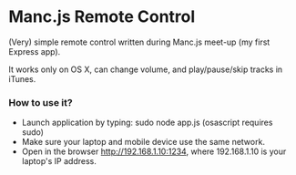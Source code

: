 Manc.js Remote Control
======================

(Very) simple remote control written during Manc.js meet-up (my first Express app). 

It works only on OS X, can change volume, and play/pause/skip tracks in iTunes.

### How to use it?

* Launch application by typing:
  sudo node app.js
(osascript requires sudo)
* Make sure your laptop and mobile device use the same network.
* Open in the browser http://192.168.1.10:1234, where 192.168.1.10 is your laptop's IP address.
